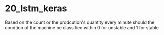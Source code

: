 # 20_lstm_keras

Based on the count or the prodcution's quantity every minute should the condtion of the machine be classified within 0 for unstable and 1 for stable
